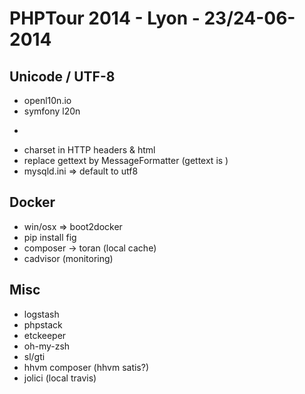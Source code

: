 # PHPTour 2014 - Lyon - 23/24-06-2014

## Unicode / UTF-8

* openl10n.io
* symfony l20n
* <form accept-charset="utf-8">
* charset in HTTP headers & html <meta>
* replace gettext by MessageFormatter (gettext is )
* mysqld.ini => default to utf8

## Docker

* win/osx => boot2docker
* pip install fig
* composer -> toran (local cache)
* cadvisor (monitoring)

## Misc

* logstash
* phpstack
* etckeeper
* oh-my-zsh
* sl/gti
* hhvm composer (hhvm satis?)
* jolici (local travis)
